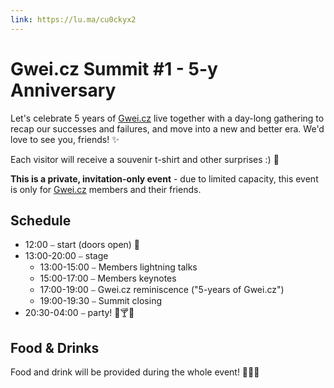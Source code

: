 ```yaml
---
link: https://lu.ma/cu0ckyx2
---
```


# Gwei.cz Summit #1 - 5-y Anniversary

Let's celebrate 5 years of [Gwei.cz](http://gwei.cz/) live together with a day-long gathering to recap our successes and failures, and move into a new and better era. We'd love to see you, friends! ✨

Each visitor will receive a souvenir t-shirt and other surprises :) 🎁

**This is a private, invitation-only event** - due to limited capacity, this event is only for [Gwei.cz](http://gwei.cz/) members and their friends.

## Schedule

- 12:00 ⎯ start (doors open) 🚀
- 13:00-20:00 ⎯ stage
  - 13:00-15:00 ⎯ Members lightning talks
  - 15:00-17:00 ⎯ Members keynotes
  - 17:00-19:00 ⎯ Gwei.cz reminiscence ("5-years of Gwei.cz")
  - 19:00-19:30 ⎯ Summit closing
- 20:30-04:00 ⎯ party! 🥳🍸🪩

## Food & Drinks

Food and drink will be provided during the whole event! 🍷🍕😋
